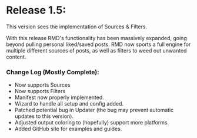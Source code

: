 # Release 1.5:

This version sees the implementation of Sources & Filters.

With this release RMD's functionality has been massively expanded, going beyond pulling personal liked/saved
posts. RMD now sports a full engine for multiple different sources of posts, as well as filters to weed out
unwanted content.

### Change Log (Mostly Complete):

+ Now supports Sources
+ Now supports Filters
+ Manifest now properly implemented.
+ Wizard to handle all setup and config added.
+ Patched potential bug in Updater (the bug may prevent automatic updates to this version).
+ Adjusted output coloring to (hopefully) support more platforms.
+ Added GitHub site for examples and guides.